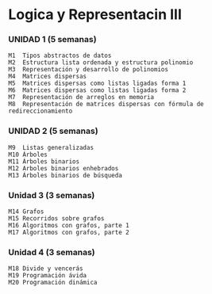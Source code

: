 # Logica y Representacin III

### UNIDAD 1 (5 semanas)	
	M1	Tipos abstractos de datos
	M2	Estructura lista ordenada y estructura polinomio
	M3	Representación y desarrollo de polinomios
	M4	Matrices dispersas
	M5	Matrices dispersas como listas ligadas forma 1
	M6	Matrices dispersas como listas ligadas forma 2
	M7	Representación de arreglos en memoria
	M8	Representación de matrices dispersas con fórmula de redireccionamiento
	
	
### UNIDAD 2 (5 semanas)	
	M9	Listas generalizadas
	M10	Árboles
	M11	Árboles binarios
	M12	Arboles binarios enhebrados
	M13	Árboles binarios de búsqueda
	
### Unidad 3 (3 semanas)	
	M14	Grafos
	M15	Recorridos sobre grafos
	M16	Algoritmos con grafos, parte 1
	M17	Algoritmos con grafos, parte 2
	
### Unidad 4 (3 semanas)	
	M18	Divide y vencerás
	M19	Programación ávida
	M20	Programación dinámica
